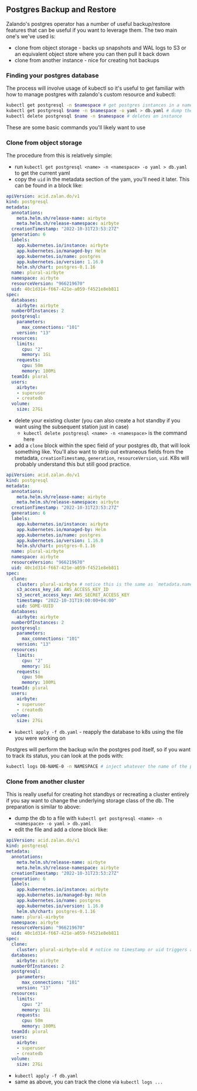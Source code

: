 ## Postgres Backup and Restore

Zalando's postgres operator has a number of useful backup/restore features that can be useful if you want to leverage them.
The two main one's we've used is:

* clone from object storage - backs up snapshots and WAL logs to S3 or an equivalent object store where you can then pull it back down
* clone from another instance - nice for creating hot backups

### Finding your postgres database

The process will involve usage of kubectl so it's useful to get familiar with how to manage postgres with zalando's custom resource and kubectl:

```sh
kubectl get postgresql -n $namespace # get postgres isntances in a namespace
kubectl get postgresql $name -n $namespace -o yaml > db.yaml # dump the yaml for a postgres instance to a file
kubectl delete postgresql $name -n $namespace # deletes an instance
```

These are some basic commands you'll likely want to use

### Clone from object storage

The procedure from this is relatively simple:

* run `kubectl get postgresql <name> -n <namespace> -o yaml > db.yaml` to get the current yaml
* copy the `uid` in the metadata section of the yam, you'll need it later. This can be found in a block like:

```yaml
apiVersion: acid.zalan.do/v1
kind: postgresql
metadata:
  annotations:
    meta.helm.sh/release-name: airbyte
    meta.helm.sh/release-namespace: airbyte
  creationTimestamp: "2022-10-31T23:53:27Z"
  generation: 6
  labels:
    app.kubernetes.io/instance: airbyte
    app.kubernetes.io/managed-by: Helm
    app.kubernetes.io/name: postgres
    app.kubernetes.io/version: 1.16.0
    helm.sh/chart: postgres-0.1.16
  name: plural-airbyte
  namespace: airbyte
  resourceVersion: "966219670"
  uid: 40c1d314-f667-421e-a059-f4521e8eb811
spec:
  databases:
    airbyte: airbyte
  numberOfInstances: 2
  postgresql:
    parameters:
      max_connections: "101"
    version: "13"
  resources:
    limits:
      cpu: "2"
      memory: 1Gi
    requests:
      cpu: 50m
      memory: 100Mi
  teamId: plural
  users:
    airbyte:
    - superuser
    - createdb
  volume:
    size: 27Gi
```
* delete your existing cluster (you can also create a hot standby if you want using the subsequent station just in case)
    * `kubectl delete postgresql <name> -n <namespace>` is the command here
* add a `clone` block within the spec field of your postgres db, that will look something like.  You'll also want to strip out extraneous fields from the metadata, `creationTimestamp`, `generation`, `resourceVersion`, `uid`.  K8s will probably understand this but still good practice.

```yaml
apiVersion: acid.zalan.do/v1
kind: postgresql
metadata:
  annotations:
    meta.helm.sh/release-name: airbyte
    meta.helm.sh/release-namespace: airbyte
  creationTimestamp: "2022-10-31T23:53:27Z"
  generation: 6
  labels:
    app.kubernetes.io/instance: airbyte
    app.kubernetes.io/managed-by: Helm
    app.kubernetes.io/name: postgres
    app.kubernetes.io/version: 1.16.0
    helm.sh/chart: postgres-0.1.16
  name: plural-airbyte
  namespace: airbyte
  resourceVersion: "966219670"
  uid: 40c1d314-f667-421e-a059-f4521e8eb811
spec:
  clone:
    cluster: plural-airbyte # notice this is the same as `metadata.name`
    s3_access_key_id: AWS_ACCESS_KEY_ID
    s3_secret_access_key: AWS_SECRET_ACCESS_KEY
    timestamp: "2022-10-31T19:00:00+04:00"
    uid: SOME-UUID
  databases:
    airbyte: airbyte
  numberOfInstances: 2
  postgresql:
    parameters:
      max_connections: "101"
    version: "13"
  resources:
    limits:
      cpu: "2"
      memory: 1Gi
    requests:
      cpu: 50m
      memory: 100Mi
  teamId: plural
  users:
    airbyte:
    - superuser
    - createdb
  volume:
    size: 27Gi
```
* `kubectl apply -f db.yaml` - reapply the database to k8s using the file you were working on

Postgres will perform the backup w/in the postgres pod itself, so if you want to track its status, you can look at the pods with:

```sh
kubectl logs DB-NAME-0 -n NAMESPACE # inject whatever the name of the postgres db you created and the namespace it was applied to
```

### Clone from another cluster

This is really useful for creating hot standbys or recreating a cluster entirely if you say want to change the underlying storage class of the db.  The preparation is similar to above:

* dump the db to a file with `kubectl get postgresql <name> -n <namespace> -o yaml > db.yaml`
* edit the file and add a clone block like:

```yaml
apiVersion: acid.zalan.do/v1
kind: postgresql
metadata:
  annotations:
    meta.helm.sh/release-name: airbyte
    meta.helm.sh/release-namespace: airbyte
  creationTimestamp: "2022-10-31T23:53:27Z"
  generation: 6
  labels:
    app.kubernetes.io/instance: airbyte
    app.kubernetes.io/managed-by: Helm
    app.kubernetes.io/name: postgres
    app.kubernetes.io/version: 1.16.0
    helm.sh/chart: postgres-0.1.16
  name: plural-airbyte
  namespace: airbyte
  resourceVersion: "966219670"
  uid: 40c1d314-f667-421e-a059-f4521e8eb811
spec:
  clone:
    cluster: plural-airbyte-old # notice no timestamp or uid triggers a pg_basebackup from a running cluster
  databases:
    airbyte: airbyte
  numberOfInstances: 2
  postgresql:
    parameters:
      max_connections: "101"
    version: "13"
  resources:
    limits:
      cpu: "2"
      memory: 1Gi
    requests:
      cpu: 50m
      memory: 100Mi
  teamId: plural
  users:
    airbyte:
    - superuser
    - createdb
  volume:
    size: 27Gi
```
* `kubectl apply -f db.yaml`
* same as above, you can track the clone via `kubectl logs ...`

